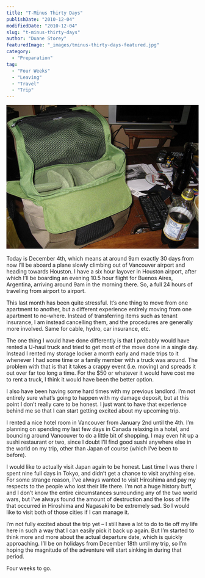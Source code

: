 ```yaml
---
title: "T-Minus Thirty Days"
publishDate: "2010-12-04"
modifiedDate: "2010-12-04"
slug: "t-minus-thirty-days"
author: "Duane Storey"
featuredImage: "_images/tminus-thirty-days-featured.jpg"
category:
  - "Preparation"
tag:
  - "Four Weeks"
  - "Leaving"
  - "Travel"
  - "Trip"
---
```


[![](_images/tminus-thirty-days-1.jpg "Bag")](http://www.migratorynerd.com/wordpress/wp-content/uploads/2010/12/2727265014_d707d13770_z.jpg)

Today is December 4th, which means at around 9am exactly 30 days from now I’ll be aboard a plane slowly climbing out of Vancouver airport and heading towards Houston. I have a six hour layover in Houston airport, after which I’ll be boarding an evening 10.5 hour flight for Buenos Aires, Argentina, arriving around 9am in the morning there. So, a full 24 hours of traveling from airport to airport.

This last month has been quite stressful. It’s one thing to move from one apartment to another, but a different experience entirely moving from one apartment to no-where. Instead of transferring items such as tenant insurance, I am instead cancelling them, and the procedures are generally more involved. Same for cable, hydro, car insurance, etc.

The one thing I would have done differently is that I probably would have rented a U-haul truck and tried to get most of the move done in a single day. Instead I rented my storage locker a month early and made trips to it whenever I had some time or a family member with a truck was around. The problem with that is that it takes a crappy event (i.e. moving) and spreads it out over far too long a time. For the $50 or whatever it would have cost me to rent a truck, I think it would have been the better option.

I also have been having some hard times with my previous landlord. I’m not entirely sure what’s going to happen with my damage deposit, but at this point I don’t really care to be honest. I just want to have that experience behind me so that I can start getting excited about my upcoming trip.

I rented a nice hotel room in Vancouver from January 2nd until the 4th. I’m planning on spending my last few days in Canada relaxing in a hotel, and bouncing around Vancouver to do a little bit of shopping. I may even hit up a sushi restaurant or two, since I doubt I’ll find good sushi anywhere else in the world on my trip, other than Japan of course (which I’ve been to before).

I would like to actually visit Japan again to be honest. Last time I was there I spent nine full days in Tokyo, and didn’t get a chance to visit anything else. For some strange reason, I’ve always wanted to visit Hiroshima and pay my respects to the people who lost their life there. I’m not a huge history buff, and I don’t know the entire circumstances surrounding any of the two world wars, but I’ve always found the amount of destruction and the loss of life that occurred in Hiroshima and Nagasaki to be extremely sad. So I would like to visit both of those cities if I can manage it.

I’m not fully excited about the trip yet – I still have a lot to do to tie off my life here in such a way that I can easily pick it back up again. But I’m started to think more and more about the actual departure date, which is quickly approaching. I’ll be on holidays from December 18th until my trip, so I’m hoping the magnitude of the adventure will start sinking in during that period.

Four weeks to go.